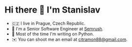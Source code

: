 # Hi there 👋 I'm Stanislav

- 🇨🇿 I live in Prague, Czech Republic.
- 🐍 I'm a Senior Software Engineer at [Semrush](https://www.semrush.com).
- 🤖 Most of the time I'm writing on Python.
- ✉️ You can shoot me an email at [citramon88@gmail.com](mailto:citramon88@gmail.com).
